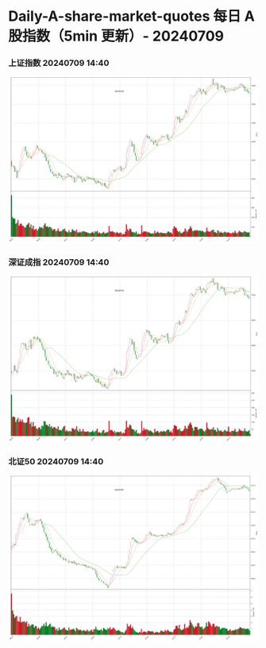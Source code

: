 
# Daily-A-share-market-quotes 每日 A 股指数（5min 更新）- 20240709

### 上证指数 20240709 14:40
![](./fig/2024/7/20240709-sh000001.png)

### 深证成指 20240709 14:40
![](./fig/2024/7/20240709-sz399001.png)

### 北证50 20240709 14:40
![](./fig/2024/7/20240709-bj899050.png)
